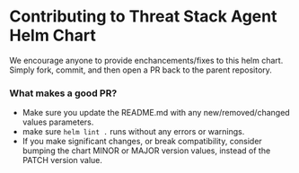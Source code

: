 Contributing to Threat Stack Agent Helm Chart
=============================

We encourage anyone to provide enchancements/fixes to this helm chart. Simply fork, commit, and then open a PR back to the parent repository.


### What makes a good PR?

* Make sure you update the README.md with any new/removed/changed values parameters.
* make sure `helm lint .` runs without any errors or warnings.
* If you make significant changes, or break compatibility, consider bumping the chart MINOR or MAJOR version values, instead of the PATCH version value.

